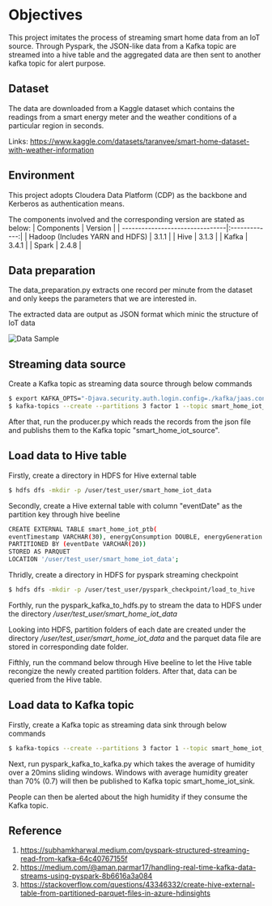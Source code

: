 
# Objectives 

This project imitates the process of streaming smart home data from an IoT source. Through Pyspark, the JSON-like data from a Kafka topic are streamed into a hive table and the aggregated data are then sent to another kafka topic for alert purpose.





## Dataset
The data are downloaded from a Kaggle dataset which contains the readings from a smart energy meter and the weather conditions of a particular region in seconds.

Links: https://www.kaggle.com/datasets/taranvee/smart-home-dataset-with-weather-information




## Environment
This project adopts Cloudera Data Platform (CDP) as the backbone and Kerberos as authentication means.

The components involved and the corresponding version are stated as below:
| Components                      | Version       | 
| --------------------------------|:-------------:|
| Hadoop (Includes YARN and HDFS) | 3.1.1         |
| Hive                            | 3.1.3         |
| Kafka                           | 3.4.1         |
| Spark                           | 2.4.8         |

## Data preparation
The data_preparation.py extracts one record per minute from the dataset and only keeps the parameters that we are interested in.

The extracted data are output as JSON format which minic the structure of IoT data

![Data Sample](readme_photo/environ_variable.jpg)
## Streaming data source 
Create a Kafka topic as streaming data source through below commands 
```bash
$ export KAFKA_OPTS="-Djava.security.auth.login.config=./kafka/jaas.config"
$ kafka-topics --create --partitions 3 factor 1 --topic smart_home_iot_source --bootstrap-server server1:9092 --command-config ./kafka/client.properties 
```

After that, run the producer.py which reads the records from the json file and publishs them to the Kafka topic "smart_home_iot_source".


## Load data to Hive table
Firstly, create a directory in HDFS for Hive external table
```bash
$ hdfs dfs -mkdir -p /user/test_user/smart_home_iot_data
```

Secondly, create a Hive external table with column "eventDate" as the partition key through hive beeline
```bash
CREATE EXTERNAL TABLE smart_home_iot_ptb(
eventTimestamp VARCHAR(30), energyConsumption DOUBLE, energyGeneration DOUBLE, weatherSummary VARCHAR(20), temperature DOUBLE, humidity DOUBLE, windSpeed DOUBLE, precipIntensity DOUBLE)
PARTITIONED BY (eventDate VARCHAR(20))
STORED AS PARQUET
LOCATION '/user/test_user/smart_home_iot_data';
```

Thridly, create a directory in HDFS for pyspark streaming checkpoint
```bash
$ hdfs dfs -mkdir -p /user/test_user/pyspark_checkpoint/load_to_hive
```

Forthly, run the pyspark_kafka_to_hdfs.py to stream the data to HDFS under the directory */user/test_user/smart_home_iot_data*

Looking into HDFS, partition folders of each date are created under the directory */user/test_user/smart_home_iot_data* and the parquet data file are stored in corresponding date folder.

Fifthly, run the command below through Hive beeline to let the Hive table recongize the newly created partition folders. After that, data can be queried from the Hive table.



## Load data to Kafka topic
Firstly, create a Kafka topic as streaming data sink through below commands
```bash
$ kafka-topics --create --partitions 3 factor 1 --topic smart_home_iot_sink --bootstrap-server server1:9092 --command-config ./kafka/client.properties 
```

Next, run pyspark_kafka_to_kafka.py which takes the average of humidity over a 20mins sliding windows. Windows with average humidity greater than 70% (0.7) will then be published to Kafka topic smart_home_iot_sink. 

People can then be alerted about the high humidity if they consume the Kafka topic.
## Reference
1. https://subhamkharwal.medium.com/pyspark-structured-streaming-read-from-kafka-64c40767155f
2. https://medium.com/@aman.parmar17/handling-real-time-kafka-data-streams-using-pyspark-8b6616a3a084
3. https://stackoverflow.com/questions/43346332/create-hive-external-table-from-partitioned-parquet-files-in-azure-hdinsights